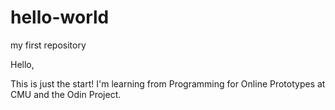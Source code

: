 # hello-world
my first repository

Hello,

This is just the start! I'm learning from Programming for Online Prototypes at CMU and the Odin Project.
